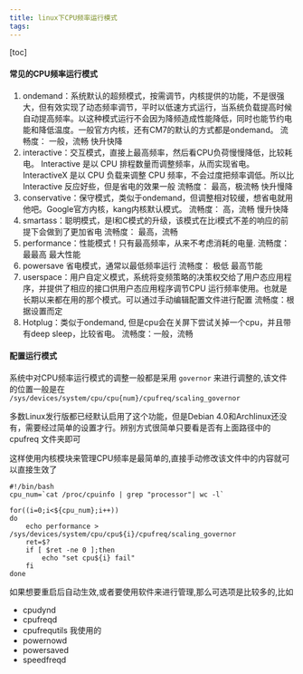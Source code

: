 ```yaml
---
title: linux下CPU频率运行模式
tags: 
---
```


[toc]

#### 常见的CPU频率运行模式

1. ondemand：系统默认的超频模式，按需调节，内核提供的功能，不是很强大，但有效实现了动态频率调节，平时以低速方式运行，当系统负载提高时候自动提高频率。以这种模式运行不会因为降频造成性能降低，同时也能节约电能和降低温度。一般官方内核，还有CM7的默认的方式都是ondemand。
	流畅度： 一般，流畅  快升快降
2. interactive：交互模式，直接上最高频率，然后看CPU负荷慢慢降低，比较耗电。  Interactive 是以 CPU 排程数量而调整频率，从而实现省电。InteractiveX 是以 CPU 负载来调整 CPU 频率，不会过度把频率调低。所以比 Interactive 反应好些，但是省电的效果一般 
	流畅度： 最高，极流畅  快升慢降
3. conservative：保守模式，类似于ondemand，但调整相对较缓，想省电就用他吧。Google官方内核，kang内核默认模式。 
	流畅度： 高，流畅  慢升快降
4. smartass：聪明模式，是I和C模式的升级，该模式在比i模式不差的响应的前提下会做到了更加省电
	流畅度： 最高，流畅
5. performance：性能模式！只有最高频率，从来不考虑消耗的电量.
	流畅度：最最高 最大性能
6. powersave 省电模式，通常以最低频率运行
	流畅度： 极低  最高节能
7. userspace：用户自定义模式，系统将变频策略的决策权交给了用户态应用程序，并提供了相应的接口供用户态应用程序调节CPU 运行频率使用。也就是长期以来都在用的那个模式。可以通过手动编辑配置文件进行配置
	流畅度：根据设置而定
8. Hotplug：类似于ondemand, 但是cpu会在关屏下尝试关掉一个cpu，并且带有deep sleep，比较省电。
	流畅度：一般，流畅
	
#### 配置运行模式

系统中对CPU频率运行模式的调整一般都是采用 `governor` 来进行调整的,该文件的位置一般是在 `/sys/devices/system/cpu/cpu{num}/cpufreq/scaling_governor`

多数Linux发行版都已经默认启用了这个功能，但是Debian 4.0和Archlinux还没有，需要经过简单的设置才行。辨别方式很简单只要看是否有上面路径中的 cpufreq 文件夹即可

这样使用内核模块来管理CPU频率是最简单的,直接手动修改该文件中的内容就可以直接生效了

```
#!/bin/bash
cpu_num=`cat /proc/cpuinfo | grep "processor"| wc -l`

for((i=0;i<${cpu_num};i++))
do
    echo performance > /sys/devices/system/cpu/cpu${i}/cpufreq/scaling_governor
    ret=$?
    if [ $ret -ne 0 ];then
        echo "set cpu${i} fail"
    fi
done
```

如果想要重启后自动生效,或者要使用软件来进行管理,那么可选项是比较多的,比如

- cpudynd
- cpufreqd
- cpufrequtils 我使用的
- powernowd
- powersaved
- speedfreqd

